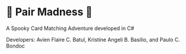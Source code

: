# 🎃 Pair Madness 🎃
A Spooky Card Matching Adventure developed in C# 

Developers:
Avien Flaire C. Batul, Kristine Angeli B. Basilio, and Paulo C. Bondoc
